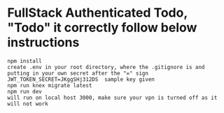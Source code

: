 # FullStack Authenticated Todo, "Todo" it correctly follow below instructions

```
npm install
create .env in your root directory, where the .gitignore is and putting in your own secret after the "=" sign JWT_TOKEN_SECRET=JKggSHj312DS  sample key given
npm run knex migrate latest
npm run dev
will run on local host 3000, make sure your vpn is turned off as it will not work
```
